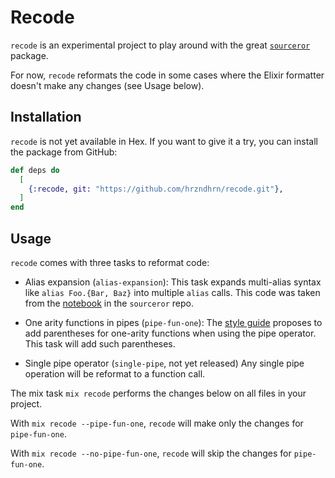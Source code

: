# Recode

`recode` is an experimental project to play around with the great
[`sourceror`](https://github.com/doorgan/sourceror) package.

For now, `recode` reformats the code in some cases where the Elixir formatter
doesn't make any changes (see Usage below).

## Installation

`recode` is not yet available in Hex. If you want to give it a try, you can
install the package from GitHub:

```elixir
def deps do
  [
    {:recode, git: "https://github.com/hrzndhrn/recode.git"},
  ]
end
```

## Usage

`recode` comes with three tasks to reformat code:

* Alias expansion (`alias-expansion`):
  This task expands multi-alias syntax like `alias Foo.{Bar, Baz}` into multiple
  `alias` calls. This code was taken from the
  [notebook](https://github.com/doorgan/sourceror/blob/main/notebooks/expand_multi_alias.livemd)
  in the `sourceror` repo.

* One arity functions in pipes (`pipe-fun-one`):
  The [style guide](https://github.com/christopheradams/elixir_style_guide#parentheses-pipe-operator)
  proposes to add parentheses for one-arity functions when using the pipe
  operator. This task will add such parentheses.

* Single pipe operator (`single-pipe`, not yet released)
  Any single pipe operation will be reformat to a function call.

The mix task `mix recode` performs the changes below on all files in your project.

With `mix recode --pipe-fun-one`, `recode` will make only the changes for `pipe-fun-one`.

With `mix recode --no-pipe-fun-one`, `recode` will skip the changes for `pipe-fun-one`.
